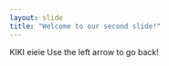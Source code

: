 ```yaml
---
layout: slide
title: "Welcome to our second slide!"
---
```

KIKI eieie
Use the left arrow to go back!
